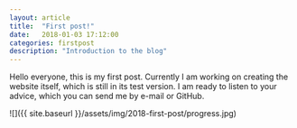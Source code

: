 ```yaml
---
layout: article
title:  "First post!"
date:   2018-01-03 17:12:00
categories: firstpost
description: "Introduction to the blog"
---
```

Hello everyone, this is my first post. Currently I am working on creating the website itself, which is still in its test version. I am ready to listen to your advice, which you can send me by e-mail or GitHub. 

![]({{ site.baseurl }}/assets/img/2018-first-post/progress.jpg)
